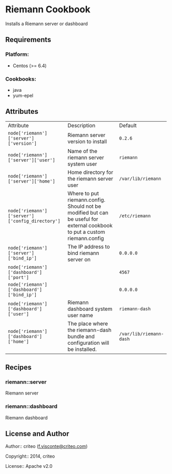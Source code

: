 Riemann Cookbook
================

Installs a Riemann server or dashboard

Requirements
------------

### Platform:

* Centos (>= 6.4)

### Cookbooks:

* java
* yum-epel

Attributes
----------

<table>
  <tr>
    <td>Attribute</td>
    <td>Description</td>
    <td>Default</td>
  </tr>
  <tr>
    <td><code>node['riemann']['server']['version']</code></td>
    <td>Riemann server version to install</td>
    <td><code>0.2.6</code></td>
  </tr>
  <tr>
    <td><code>node['riemann']['server']['user']</code></td>
    <td>Name of the riemann server system user</td>
    <td><code>riemann</code></td>
  </tr>
  <tr>
    <td><code>node['riemann']['server']['home']</code></td>
    <td>Home directory for the riemann server user</td>
    <td><code>/var/lib/riemann</code></td>
  </tr>
  <tr>
    <td><code>node['riemann']['server']['config_directory']</code></td>
    <td>Where to put riemann.config. Should not be modified but can be useful for external cookbook to put a custom riemann.config</td>
    <td><code>/etc/riemann</code></td>
  </tr>
  <tr>
    <td><code>node['riemann']['server']['bind_ip']</code></td>
    <td>The IP address to bind riemann server on</td>
    <td><code>0.0.0.0</code></td>
  </tr>
  <tr>
    <td><code>node['riemann']['dashboard']['port']</code></td>
    <td></td>
    <td><code>4567</code></td>
  </tr>
  <tr>
    <td><code>node['riemann']['dashboard']['bind_ip']</code></td>
    <td></td>
    <td><code>0.0.0.0</code></td>
  </tr>
  <tr>
    <td><code>node['riemann']['dashboard']['user']</code></td>
    <td>Riemann dashboard system user name</td>
    <td><code>riemann-dash</code></td>
  </tr>
  <tr>
    <td><code>node['riemann']['dashboard']['home']</code></td>
    <td>The place where the riemann-dash bundle and configuration will be installed.</td>
    <td><code>/var/lib/riemann-dash</code></td>
  </tr>
</table>

Recipes
-------

### riemann::server

Riemann server

### riemann::dashboard

Riemann dashboard


License and Author
------------------

Author:: criteo (<f.visconte@criteo.com>)

Copyright:: 2014, criteo

License:: Apache v2.0


